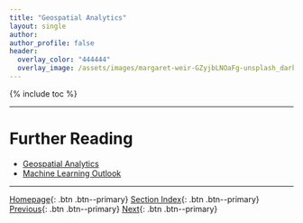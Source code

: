 ```yaml
---
title: "Geospatial Analytics"
layout: single
author:
author_profile: false
header:
  overlay_color: "444444"
  overlay_image: /assets/images/margaret-weir-GZyjbLNOaFg-unsplash_dark.jpg
---
```


{% include toc %}









___
# Further Reading
* [Geospatial Analytics](02B-geospatial-analytics)
* [Machine Learning Outlook](02C-machine-learning)

___

[Homepage](../index.md){: .btn  .btn--primary}
[Section Index](00-IntroToDataScience-LandingPage){: .btn  .btn--primary}
[Previous](02A-computational-biology){: .btn  .btn--primary}
[Next](02C-machine-learning){: .btn  .btn--primary}
